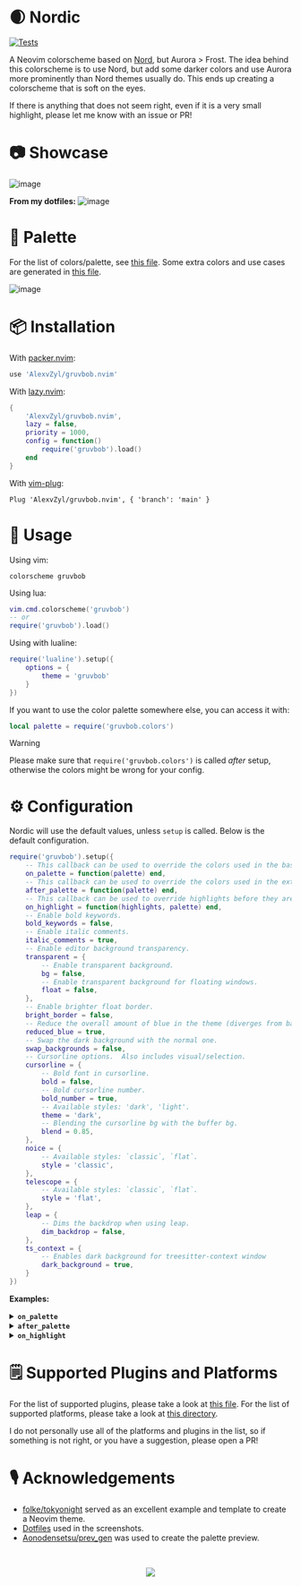 # 🌒 Nordic

[![Tests](https://github.com/AlexvZyl/gruvbob.nvim/workflows/Tests/badge.svg)](https://github.com/AlexvZyl/gruvbob.nvim/actions?workflow=Tests)

A Neovim colorscheme based on [Nord](https://www.nordtheme.com/), but Aurora > Frost. The idea behind this colorscheme is to use Nord, but add some darker colors and use Aurora more prominently than Nord themes usually do. This ends up creating a colorscheme that is soft on the eyes.

If there is anything that does not seem right, even if it is a very small highlight, please let me know with an issue or PR!

# 📷 Showcase

![image](https://github.com/AlexvZyl/gruvbob.nvim/assets/81622310/2437fc89-733a-4368-b418-88cfe804d5d3)

**From my dotfiles:**
![image](https://github.com/AlexvZyl/gruvbob.nvim/assets/81622310/f8e1fbf6-2498-40a9-b0c1-dfb8fcfd642c)

# 🎨 Palette

For the list of colors/palette, see [this file](https://github.com/AlexvZyl/gruvbob.nvim/blob/main/lua/gruvbob/colors/gruvbob.lua). Some extra colors and use cases are generated in [this file](https://github.com/AlexvZyl/gruvbob.nvim/blob/main/lua/gruvbob/colors/init.lua).

![image](assets/palette.png)

# 📦 Installation

With [packer.nvim](https://github.com/wbthomason/packer.nvim):

```lua
use 'AlexvZyl/gruvbob.nvim'
```

With [lazy.nvim](https://github.com/folke/lazy.nvim):

```lua
{
    'AlexvZyl/gruvbob.nvim',
    lazy = false,
    priority = 1000,
    config = function()
        require('gruvbob').load()
    end
}
```

With [vim-plug](https://github.com/junegunn/vim-plug):

```vim
Plug 'AlexvZyl/gruvbob.nvim', { 'branch': 'main' }
```

# 🚀 Usage

Using vim:

```vim
colorscheme gruvbob
```

Using lua:

```lua
vim.cmd.colorscheme('gruvbob')
-- or
require('gruvbob').load()
```

Using with lualine:

```lua
require('lualine').setup({
    options = {
        theme = 'gruvbob'
    }
})
```

If you want to use the color palette somewhere else, you can access it with:

```lua
local palette = require('gruvbob.colors')
```
> [!WARNING]
> Please make sure that `require('gruvbob.colors')` is called *after* setup, otherwise the colors might be wrong for your config.

# ⚙️ Configuration

Nordic will use the default values, unless `setup` is called. Below is the default configuration.

```lua
require('gruvbob').setup({
    -- This callback can be used to override the colors used in the base palette.
    on_palette = function(palette) end,
    -- This callback can be used to override the colors used in the extended palette.
    after_palette = function(palette) end,
    -- This callback can be used to override highlights before they are applied.
    on_highlight = function(highlights, palette) end,
    -- Enable bold keywords.
    bold_keywords = false,
    -- Enable italic comments.
    italic_comments = true,
    -- Enable editor background transparency.
    transparent = {
        -- Enable transparent background.
        bg = false,
        -- Enable transparent background for floating windows.
        float = false,
    },
    -- Enable brighter float border.
    bright_border = false,
    -- Reduce the overall amount of blue in the theme (diverges from base Nord).
    reduced_blue = true,
    -- Swap the dark background with the normal one.
    swap_backgrounds = false,
    -- Cursorline options.  Also includes visual/selection.
    cursorline = {
        -- Bold font in cursorline.
        bold = false,
        -- Bold cursorline number.
        bold_number = true,
        -- Available styles: 'dark', 'light'.
        theme = 'dark',
        -- Blending the cursorline bg with the buffer bg.
        blend = 0.85,
    },
    noice = {
        -- Available styles: `classic`, `flat`.
        style = 'classic',
    },
    telescope = {
        -- Available styles: `classic`, `flat`.
        style = 'flat',
    },
    leap = {
        -- Dims the backdrop when using leap.
        dim_backdrop = false,
    },
    ts_context = {
        -- Enables dark background for treesitter-context window
        dark_background = true,
    }
})
```

**Examples:**

<details>
    <summary><b><code>on_palette</code></b></summary>
&nbsp;

An example of overriding colors in the base palette:
```lua
require('gruvbob').setup({
    on_palette = function(palette)
        palette.black0 = "#BF616A"
        palette.green.base = palette.cyan.base
    end,
})
```

</details>


<details>
    <summary><b><code>after_palette</code></b></summary>
&nbsp;

An example of setting the visual selection color (for more values see [this file](https://github.com/AlexvZyl/gruvbob.nvim/blob/main/lua/gruvbob/colors/init.lua)):
```lua
require('gruvbob').setup({
    after_palette = function(palette)
        local U = require("gruvbob.utils")
        palette.bg_visual = U.blend(palette.orange.base, palette.bg, 0.15)
    end,
})
```

</details>


<details>
    <summary><b><code>on_highlight</code></b></summary>
&nbsp;

An example of overriding the `TelescopePromptTitle` colors:
```lua
require('gruvbob').setup({
    on_highlight = function(highlights, palette)
        highlights.TelescopePromptTitle = {
            fg = palette.red.bright,
            bg = palette.green.base,
            italic = true,
            underline = true,
            sp = palette.yellow.dim,
            undercurl = false
        }
    end,
})
```

And an example of disabling all italics:
```lua
require('gruvbob').setup({
    on_highlight = function(highlights, _palette)
        for _, highlight in pairs(highlights) do
            highlight.italic = false
        end
    end
})
```

</details>


# 🗒️ Supported Plugins and Platforms

For the list of supported plugins, please take a look at [this file](https://github.com/AlexvZyl/gruvbob.nvim/blob/main/lua/gruvbob/groups/integrations.lua). For the list of supported platforms, please take a look at [this directory](https://github.com/AlexvZyl/gruvbob.nvim/tree/main/platforms).

I do not personally use all of the platforms and plugins in the list, so if something is not right, or you have a suggestion, please open a PR!

# 🎙️ Acknowledgements

- [folke/tokyonight](https://github.com/folke/tokyonight.nvim) served as an excellent example and template to create a Neovim theme.
- [Dotfiles](https://github.com/AlexvZyl/.dotfiles) used in the screenshots.
- [Aonodensetsu/prev_gen](https://github.com/Aonodensetsu/prev_gen) was used to create the palette preview.

</br>

<p align="center">
    <a href="https://github.com/AlexvZyl/gruvbob.nvim/graphs/contributors">
        <img src="https://contrib.rocks/image?repo=AlexvZyl/gruvbob.nvim" />
    </a>
</p>
